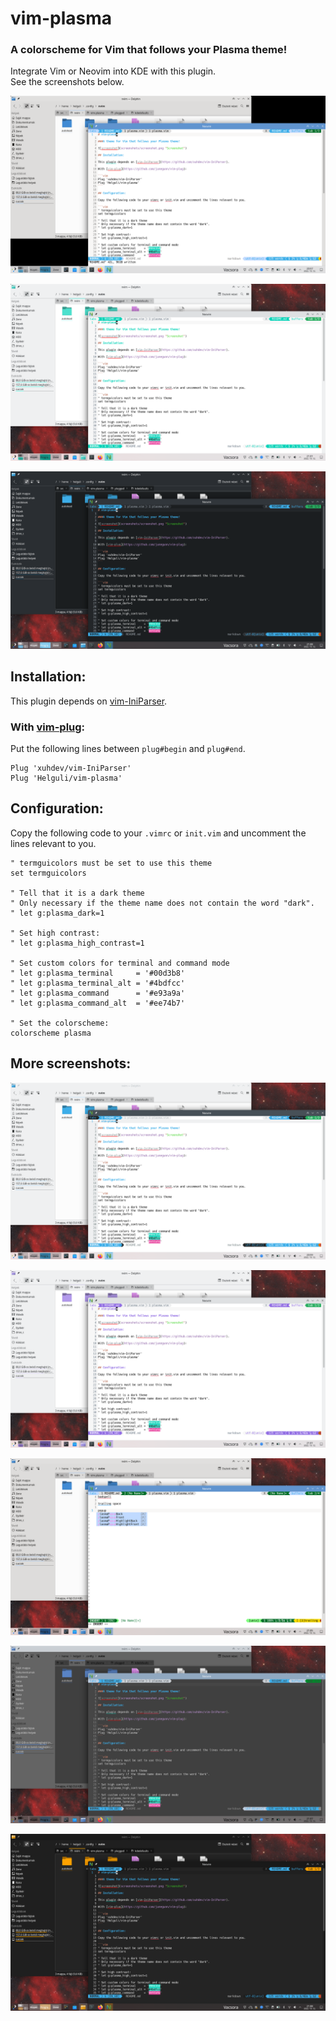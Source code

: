 # vim-plasma

### A colorscheme for Vim that follows your Plasma theme!

Integrate Vim or Neovim into KDE with this plugin.  
See the screenshots below.

![screenshot1](screenshots/screenshot1.png "Screenshot")

![screenshot4](screenshots/screenshot4.png "Screenshot")

![screenshot8](screenshots/screenshot8.png "Screenshot")

## Installation:

This plugin depends on [vim-IniParser](https://github.com/xuhdev/vim-IniParser).

### With [vim-plug](https://github.com/junegunn/vim-plug):

Put the following lines between `plug#begin` and `plug#end`.

```vim
Plug 'xuhdev/vim-IniParser'
Plug 'Helguli/vim-plasma'
```

## Configuration:

Copy the following code to your `.vimrc` or `init.vim` and uncomment the lines relevant to you.

```vim
" termguicolors must be set to use this theme
set termguicolors

" Tell that it is a dark theme
" Only necessary if the theme name does not contain the word "dark".
" let g:plasma_dark=1

" Set high contrast:
" let g:plasma_high_contrast=1

" Set custom colors for terminal and command mode
" let g:plasma_terminal     = '#00d3b8'
" let g:plasma_terminal_alt = '#4bdfcc'
" let g:plasma_command      = '#e93a9a'
" let g:plasma_command_alt  = '#ee74b7'

" Set the colorscheme:
colorscheme plasma
```

## More screenshots:

![screenshot2](screenshots/screenshot2.png "Screenshot")

![screenshot3](screenshots/screenshot3.png "Screenshot")

![screenshot5](screenshots/screenshot5.png "Screenshot")

![screenshot6](screenshots/screenshot6.png "Screenshot")

![screenshot7](screenshots/screenshot7.png "Screenshot")
